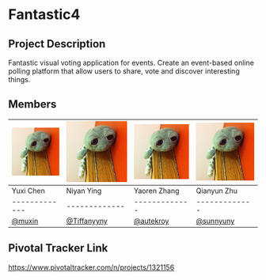 # Fantastic4

## Project Description
Fantastic visual voting application for events. Create an event-based online polling platform that allow users to share, vote and discover interesting things.

## Members

![muxin](https://github.com/scalableinternetservices/Fantastic4/raw/master/res/muxin.jpeg) | ![Tiffanyyny](https://github.com/scalableinternetservices/Fantastic4/raw/master/res/muxin.jpeg) | ![autekroy](https://github.com/scalableinternetservices/Fantastic4/raw/master/res/muxin.jpeg) | ![sunnyuny](https://github.com/scalableinternetservices/Fantastic4/raw/master/res/muxin.jpeg)
------------- | ------------- | ------------- | ------------- 
Yuxi Chen | Niyan Ying | Yaoren Zhang | Qianyun Zhu
------------- | ------------- | ------------- | ------------- 
[@muxin](github.com/muxin) | [@Tiffanyyny](github.com/Tiffanyyny) | [@autekroy](github.com/autekroy) | [@sunnyuny](github.com/sunnyuny)




## Pivotal Tracker Link
https://www.pivotaltracker.com/n/projects/1321156
